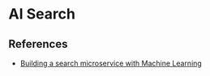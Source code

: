 # AI Search


## References

- [Building a search microservice with Machine Learning](https://medium.com/loopio-tech/building-a-search-microservice-with-machine-learning-68cc05948487)